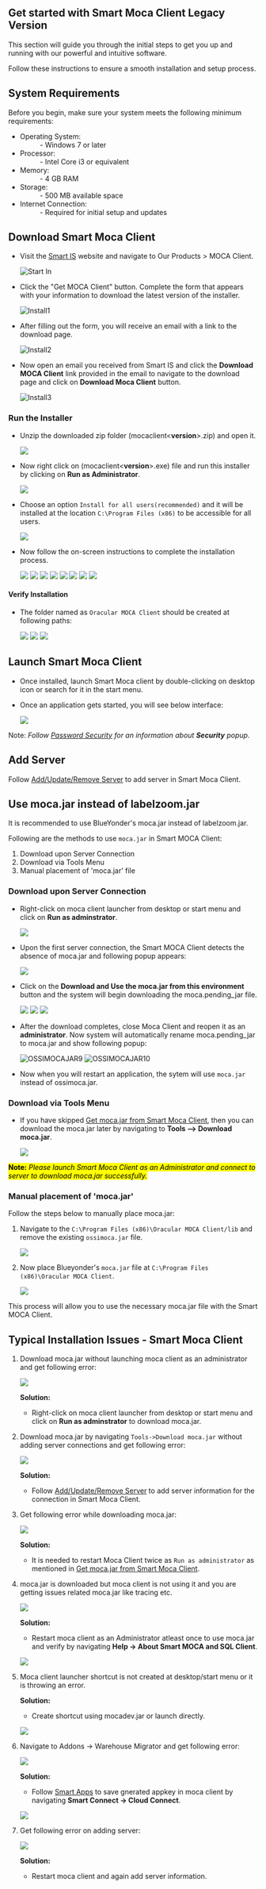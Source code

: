## Get started with Smart Moca Client Legacy Version

This section will guide you through the initial steps to get you up and running with our powerful and intuitive software. 

Follow these instructions to ensure a smooth installation and setup process.

## System Requirements

Before you begin, make sure your system meets the following minimum requirements:

- Operating System:
    <dd>- Windows 7 or later</dd>
- Processor:
    <dd>- Intel Core i3 or equivalent
- Memory:
    <dd>- 4 GB RAM</dd>
- Storage:
    <dd>- 500 MB available space</dd>
- Internet Connection: 
    <dd>- Required for initial setup and updates</dd>

## Download Smart Moca Client
       
- Visit the [Smart IS](https://www.smart-is.com/what-we-do/smart-product/smart-is-moca-client/) website and navigate to Our Products > MOCA Client.
       
  ![Start In](./.attachments/StartIn.png)

- Click the "Get MOCA Client" button. Complete the form that appears with your information to download the latest version of the installer.

  ![Install1](./.attachments/install1.png)

- After filling out the form, you will receive an email with a link to the download page.

  ![Install2](./.attachments/install2.png)

- Now open an email you received from Smart IS and click the **Download MOCA Client** link provided in the email to navigate to the download page and click on **Download Moca Client** button.

  ![Install3](./.attachments/install3.png)

### Run the Installer
   
- Unzip the downloaded zip folder (mocaclient<**version**>.zip) and open it. 
 
  ![](./.attachments/dhl008.png)
 
- Now right click on (mocaclient<**version**>.exe) file and run this installer by clicking on **Run as Administrator**.

  ![](./.attachments/dhl001.png)

- Choose an option `Install for all users(recommended)` and it will be installed at the location `C:\Program Files (x86)` to be accessible for all users.
      
  ![](./.attachments/dhl004.png)

- Now follow the on-screen instructions to complete the installation process.

  ![](./.attachments/dhl009.png)
  ![](./.attachments/dhl010.png)
  ![](./.attachments/dhl011.png)
  ![](./.attachments/dhl012.png)
  ![](./.attachments/dhl013.png)
  ![](./.attachments/dhl014.png)
  ![](./.attachments/dhl015.png) 
  ![](./.attachments/dhl006.png) 

#### Verify Installation

- The folder named as `Oracular MOCA Client` should be created at following paths:

  ![](./.attachments/dhl016.png)
  ![](./.attachments/dhl017.png)
  ![](./.attachments/dhl022.png)
  
## Launch Smart Moca Client
   
- Once installed, launch Smart Moca client by double-clicking on desktop icon or search for it in the start menu.

- Once an application gets started, you will see below interface:

  ![](./.attachments/dhl018.png)

Note: *Follow [Password Security](./connections.md) for an information about **Security** popup*.

## Add Server

Follow [Add/Update/Remove Server](./connections.md) to add server in Smart Moca Client.

## Use moca.jar instead of labelzoom.jar

It is recommended to use BlueYonder's moca.jar instead of labelzoom.jar.

Following are the methods to use `moca.jar` in Smart MOCA Client:

1. Download upon Server Connection
2. Download via Tools Menu
3. Manual placement of 'moca.jar' file

### Download upon Server Connection

- Right-click on moca client launcher from desktop or start menu and click on **Run as adminstrator**.

  ![](./.attachments/dhl007.png)

- Upon the first server connection, the Smart MOCA Client detects the absence of moca.jar and following popup appears:

  ![](./.attachments/mocajar6.png)

- Click on the **Download and Use the moca.jar from this environment** button and the system will begin downloading the moca.pending_jar file.

  ![](./.attachments/mocajar7.png)
  ![](./.attachments/mocajar8.png)
  ![](./.attachments/mocajar10.png)

- After the download completes, close Moca Client and reopen it as an **administrator**. Now system will automatically rename moca.pending_jar to moca.jar and show following popup:

  ![OSSIMOCAJAR9](./.attachments/mocajar11.PNG)
  ![OSSIMOCAJAR10](./.attachments/mocajar12.png)

- Now when you will restart an application, the sytem will use `moca.jar` instead of ossimoca.jar.

### Download via Tools Menu

- If you have skipped [Get moca.jar from Smart Moca Client](#1-get-mocajar-from-smart-moca-client), then you can download the moca.jar later by navigating to **Tools --> Download moca.jar**.

  ![](./.attachments/mocajar3.png)

<mark>**Note:** *Please launch Smart Moca Client as an Administrator and connect to server to download moca.jar successfully.*</mark>

### Manual placement of 'moca.jar'

Follow the steps below to manually place moca.jar:

1. Navigate to the `C:\Program Files (x86)\Oracular MOCA Client/lib` and remove the existing `ossimoca.jar` file.

    ![](./.attachments/dhl027.png)

2. Now place Blueyonder's `moca.jar` file at `C:\Program Files (x86)\Oracular MOCA Client`.

    ![](./.attachments/dhl026.png)

This process will allow you to use the necessary moca.jar file with the Smart MOCA Client.

## Typical Installation Issues - Smart Moca Client 

1. Download moca.jar without launching moca client as an administrator and get following error:

    ![](./.attachments/dhl025.png)

    **Solution:**

     - Right-click on moca client launcher from desktop or start menu and click on **Run as adminstrator** to download moca.jar.

2. Download moca.jar by navigating `Tools->Download moca.jar` without adding server connections and get following error:

    ![](./.attachments/dhl028.png)

    **Solution:**

     - Follow [Add/Update/Remove Server](./connections.md) to add server information for the connection in Smart Moca Client.

3. Get following error while downloading moca.jar:

    ![](./.attachments/dhl029.png)

    **Solution:**

     - It is needed to restart Moca Client twice as `Run as administrator` as mentioned in [Get moca.jar from Smart Moca Client](#1-get-mocajar-from-smart-moca-client). 

4. moca.jar is downloaded but moca client is not using it and you are getting issues related moca.jar like tracing etc.

    ![](./.attachments/dhl031.png)

    **Solution:**

     - Restart moca client as an Administrator atleast once to use moca.jar and verify by navigating **Help -> About Smart MOCA and SQL Client**. 

    ![](./.attachments/dhl035.png)

5. Moca client launcher shortcut is not created at desktop/start menu or it is throwing an error.

    **Solution:**

     - Create shortcut using mocadev.jar or launch directly. 

      ![](./.attachments/dhl032.png)

6. Navigate to Addons -> Warehouse Migrator and get following error:

    ![](./.attachments/dhl033.png)

    **Solution:**

     - Follow [Smart Apps](https://apps.smart-is.com/profile) to save gnerated appkey in moca client by navigating **Smart Connect -> Cloud Connect**.

      ![](./.attachments/dhl034.png)

7. Get following error on adding server:

    ![](./.attachments/dhl023.png)

    **Solution:**

     - Restart moca client and again add server information.
